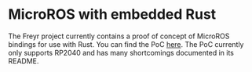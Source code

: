 # MicroROS with embedded Rust

The Freyr project currently contains a proof of concept of MicroROS bindings for
use with Rust.
You can find the PoC [here](https://github.com/Hati-Research/freyr/tree/main/microros-rs).
The PoC currently only supports RP2040 and has many shortcomings documented in
its README.
